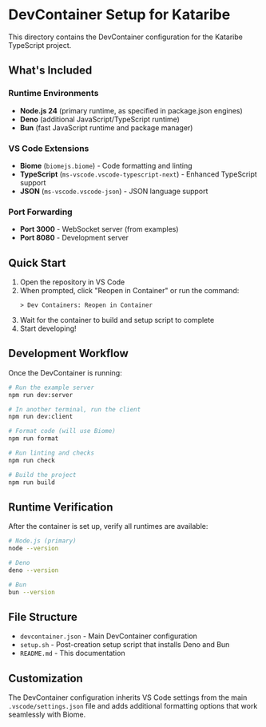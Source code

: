 # DevContainer Setup for Kataribe

This directory contains the DevContainer configuration for the Kataribe TypeScript project.

## What's Included

### Runtime Environments

- **Node.js 24** (primary runtime, as specified in package.json engines)
- **Deno** (additional JavaScript/TypeScript runtime)
- **Bun** (fast JavaScript runtime and package manager)

### VS Code Extensions

- **Biome** (`biomejs.biome`) - Code formatting and linting
- **TypeScript** (`ms-vscode.vscode-typescript-next`) - Enhanced TypeScript support
- **JSON** (`ms-vscode.vscode-json`) - JSON language support

### Port Forwarding

- **Port 3000** - WebSocket server (from examples)
- **Port 8080** - Development server

## Quick Start

1. Open the repository in VS Code
2. When prompted, click "Reopen in Container" or run the command:
   ```
   > Dev Containers: Reopen in Container
   ```
3. Wait for the container to build and setup script to complete
4. Start developing!

## Development Workflow

Once the DevContainer is running:

```bash
# Run the example server
npm run dev:server

# In another terminal, run the client
npm run dev:client

# Format code (will use Biome)
npm run format

# Run linting and checks
npm run check

# Build the project
npm run build
```

## Runtime Verification

After the container is set up, verify all runtimes are available:

```bash
# Node.js (primary)
node --version

# Deno
deno --version

# Bun
bun --version
```

## File Structure

- `devcontainer.json` - Main DevContainer configuration
- `setup.sh` - Post-creation setup script that installs Deno and Bun
- `README.md` - This documentation

## Customization

The DevContainer configuration inherits VS Code settings from the main `.vscode/settings.json` file and adds additional formatting options that work seamlessly with Biome.
